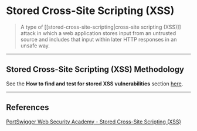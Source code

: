 # Stored Cross-Site Scripting (XSS)

> A type of [[stored-cross-site-scripting|cross-site scripting (XSS)]] attack in which a web application stores input from an untrusted source and includes that input within later HTTP responses in an unsafe way.

---

## Stored Cross-Site Scripting (XSS) Methodology

See the **How to find and test for stored XSS vulnerabilities** section [here](https://portswigger.net/web-security/cross-site-scripting/stored).

---

## References

[PortSwigger Web Security Academy - Stored Cross-Site Scripting (XSS)](https://portswigger.net/web-security/cross-site-scripting/stored)
